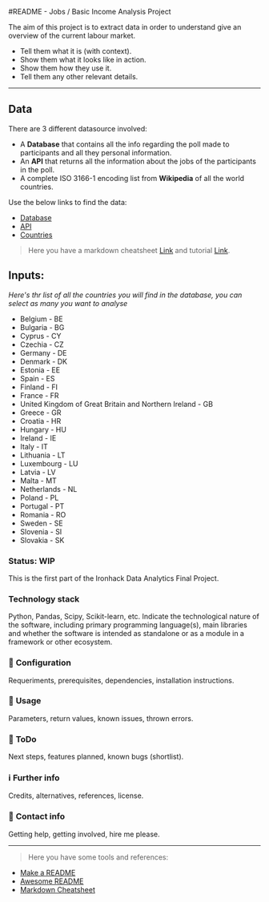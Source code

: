 #README - Jobs / Basic Income Analysis Project 

The aim of this project is to extract data in order to understand give an overview of the current labour market.
- Tell them what it is (with context).
- Show them what it looks like in action.
- Show them how they use it.
- Tell them any other relevant details.


---

## **Data**
There are 3 different datasource involved:
- A **Database** that contains all the info regarding the poll made to participants and all they personal information. 
- An **API** that returns all the information about the jobs of the participants in the poll.
- A complete ISO 3166-1 encoding list from **Wikipedia** of all the world countries. 

Use the below links to find the data:
- [Database](www.potacho.com/files/ironhack/raw_data_project_m1.db)
- [API](http://dataatwork.org/data/)
- [Countries](https://en.wikipedia.org/wiki/ISO_3166-1)


> Here you have a markdown cheatsheet [Link](https://commonmark.org/help/) and tutorial [Link](https://commonmark.org/help/tutorial/).


## **Inputs:**
*Here's thr list of all the countries you will find in the database, you can select as many you want to analyse*
- Belgium - BE
- Bulgaria - BG
- Cyprus - CY
- Czechia - CZ
- Germany - DE
- Denmark - DK
- Estonia - EE
- Spain - ES
- Finland - FI
- France - FR
- United Kingdom of Great Britain and Northern Ireland - GB
- Greece - GR
- Croatia - HR
- Hungary - HU
- Ireland - IE
- Italy - IT
- Lithuania - LT
- Luxembourg - LU
- Latvia - LV
- Malta - MT
- Netherlands - NL
- Poland - PL
- Portugal - PT
- Romania - RO
- Sweden - SE
- Slovenia - SI
- Slovakia - SK


### **Status**: WIP
This is the first part of the Ironhack Data Analytics Final Project.

### **Technology stack**
Python, Pandas, Scipy, Scikit-learn, etc. Indicate the technological nature of the software, including primary programming language(s), main libraries and whether the software is intended as standalone or as a module in a framework or other ecosystem.

### :wrench: **Configuration**
Requeriments, prerequisites, dependencies, installation instructions.

### :see_no_evil: **Usage**
Parameters, return values, known issues, thrown errors.

### :shit: **ToDo**
Next steps, features planned, known bugs (shortlist).

### :information_source: **Further info**
Credits, alternatives, references, license.

### :love_letter: **Contact info**
Getting help, getting involved, hire me please.

---

> Here you have some tools and references:
- [Make a README](https://www.makeareadme.com/)
- [Awesome README](https://github.com/matiassingers/awesome-readme)
- [Markdown Cheatsheet](https://github.com/adam-p/markdown-here/wiki/Markdown-Cheatsheet)

